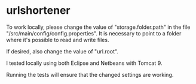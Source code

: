 # urlshortener

To work locally, please change the value of "storage.folder.path" in the file "/src/main/config/config.properties". It is necessary to point to a folder where it's possible to read and write files.

If desired, also change the value of "url.root".

I tested locally using both Eclipse and Netbeans with Tomcat 9.

Running the tests will ensure that the changed settings are working.
